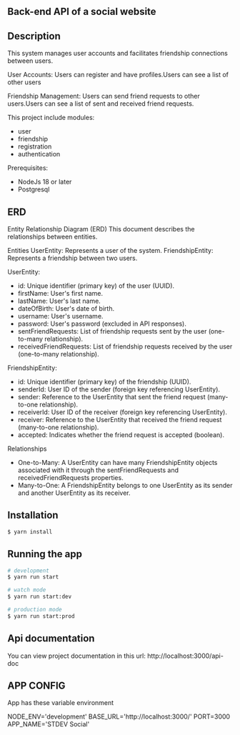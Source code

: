 ## Back-end API of a social website
## Description
This system manages user accounts and facilitates friendship connections between users.

User Accounts:
Users can register and have profiles.Users can see a list of other users

Friendship Management:
Users can send friend requests to other users.Users can see a list of sent and received friend requests.

This project include modules:
 - user 
 - friendship 
 - registration 
 - authentication

Prerequisites:  
  - NodeJs 18 or later
  - Postgresql

## ERD
Entity Relationship Diagram (ERD)
This document describes the relationships between entities.

Entities
UserEntity: Represents a user of the system.
FriendshipEntity: Represents a friendship between two users.


UserEntity:
 - id: Unique identifier (primary key) of the user (UUID).
 - firstName: User's first name.
 - lastName: User's last name.
 - dateOfBirth: User's date of birth.
 - username: User's username.
 - password: User's password (excluded in API responses).
 - sentFriendRequests: List of friendship requests sent by the user (one-to-many relationship).
 - receivedFriendRequests: List of friendship requests received by the user (one-to-many relationship).

FriendshipEntity:
 - id: Unique identifier (primary key) of the friendship (UUID).
 - senderId: User ID of the sender (foreign key referencing UserEntity).
 - sender: Reference to the UserEntity that sent the friend request (many-to-one relationship).
 - receiverId: User ID of the receiver (foreign key referencing UserEntity).
 - receiver: Reference to the UserEntity that received the friend request (many-to-one relationship).
 - accepted: Indicates whether the friend request is accepted (boolean).

Relationships
- One-to-Many: A UserEntity can have many FriendshipEntity objects associated with it through the sentFriendRequests and receivedFriendRequests properties. 
- Many-to-One: A FriendshipEntity belongs to one UserEntity as its sender and another UserEntity as its receiver. 

## Installation

```bash
$ yarn install
```

## Running the app

```bash
# development
$ yarn run start

# watch mode
$ yarn run start:dev

# production mode
$ yarn run start:prod
```

## Api documentation
You can view project documentation in this url: http://localhost:3000/api-doc

## APP CONFIG
App has these variable environment

NODE_ENV='development'
BASE_URL='http://localhost:3000/'
PORT=3000
APP_NAME='STDEV Social'